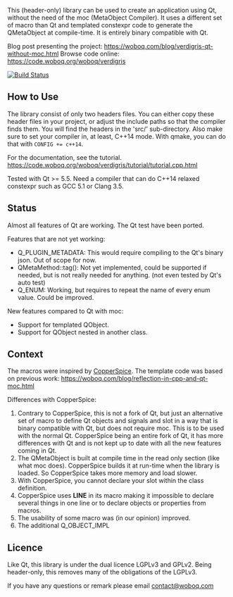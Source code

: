 This (header-only) library can be used to create an application using Qt, without the need of the
moc (MetaObject Compiler). It uses a different set of macro than Qt and templated constexpr code to
generate the QMetaObject at compile-time. It is entirely binary compatible with Qt.

Blog post presenting the project: https://woboq.com/blog/verdigris-qt-without-moc.html
Browse code online: https://code.woboq.org/woboq/verdigris

[![Build Status](https://travis-ci.org/woboq/verdigris.svg?branch=master)](https://travis-ci.org/woboq/verdigris)

## How to Use

The library consist of only two headers files. You can either copy these header files in your
project, or adjust the include paths so that the compiler finds them.
You will find the headers in the 'src/' sub-directory.
Also make sure to set your compiler in, at least, C++14 mode. With qmake, you can do that with
`CONFIG += c++14`.

For the documentation, see the tutorial.
https://code.woboq.org/woboq/verdigris/tutorial/tutorial.cpp.html

Tested with Qt >= 5.5.
Need a compiler that can do C++14 relaxed constexpr such as GCC 5.1 or Clang 3.5.


## Status

Almost all features of Qt are working. The Qt test have been ported.

Features that are not yet working:
 - Q_PLUGIN_METADATA: This would require compiling to the Qt's binary json. Out of scope for now.
 - QMetaMethod::tag(): Not yet implemented, could be supported if needed, but is not really needed
                       for anything. (not even tested by Qt's auto test)
 - Q_ENUM: Working, but requires to repeat the name of every enum value. Could be improved.

New features compared to Qt with moc:
 - Support for templated QObject.
 - Support for QObject nested in another class.


## Context

The macros were inspired by [CopperSpice](http://www.copperspice.com/).
The template code was based on previous work:
https://woboq.com/blog/reflection-in-cpp-and-qt-moc.html

Differences with CopperSpice:

1. Contrary to CopperSpice, this is not a fork of Qt, but just an alternative set of macro to define
   Qt objects and signals and slot in a way that is binary compatible with Qt, but does not require
   moc. This is to be used with the normal Qt. CopperSpice being an entire fork of Qt, it has more
   differences with Qt and is not kept up to date with all the new features coming in Qt.
2. The QMetaObject is built at compile time in the read only section (like what moc does).
   CopperSpice builds it at run-time when the library is loaded. So CopperSpice takes more memory
   and load slower.
3. With CopperSpice, you cannot declare your slot within the class definition.
4. CopperSpice uses __LINE__ in its macro making it impossible to declare several things in one line
   or to declare objects or properties from macros.
5. The usability of some macro was (in our opinion) improved.
6. The additional Q_OBJECT_IMPL


## Licence

Like Qt, this library is under the dual licence LGPLv3 and GPLv2.
Being header-only, this removes many of the obligations of the LGPLv3.

If you have any questions or remark please email  contact@woboq.com

